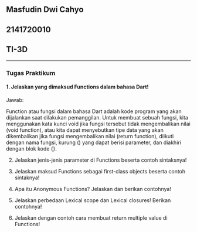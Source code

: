 ## Masfudin Dwi Cahyo
## 2141720010
## TI-3D

---

### Tugas Praktikum

#### 1. Jelaskan yang dimaksud Functions dalam bahasa Dart!
Jawab: 

Function atau fungsi dalam bahasa Dart adalah kode program yang akan dijalankan saat dilakukan pemanggilan. Untuk membuat sebuah fungsi,
kita menggunakan kata kunci void jika fungsi tersebut tidak mengembalikan nilai (void function), atau kita dapat
menyebutkan tipe data yang akan dikembalikan jika fungsi mengembalikan nilai (return function), diikuti dengan nama
fungsi, kurung () yang dapat berisi parameter, dan diakhiri dengan blok kode {}.


2. Jelaskan jenis-jenis parameter di Functions beserta contoh sintaksnya! 

3. Jelaskan maksud Functions sebagai first-class objects beserta contoh sintaknya!

4. Apa itu Anonymous Functions? Jelaskan dan berikan contohnya!

5. Jelaskan perbedaan Lexical scope dan Lexical closures! Berikan contohnya!

6. Jelaskan dengan contoh cara membuat return multiple value di Functions!
